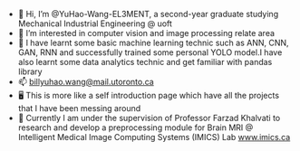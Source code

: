 - 👋 Hi, I’m @YuHao-Wang-EL3MENT, a second-year graduate studying Mechanical Industrial Engineering @ uoft
- 👀 I’m interested in computer vision and image processing relate area
- 🌱 I have learnt some basic machine learning technic such as ANN, CNN, GAN, RNN and successfully trained some personal YOLO model.I have also learnt some data analytics technic and get familiar with pandas library
- 📫 billyuhao.wang@mail.utoronto.ca
- 🖥 This is more like a self introduction page which have all the projects that I have been messing around
- 🔬 Currently I am under the supervision of Professor Farzad Khalvati to research and develop a preprocessing module for Brain MRI @ Intelligent Medical Image Computing Systems (IMICS) Lab www.imics.ca

<!---
YuHao-Wang-EL3MENT/YuHao-Wang-EL3MENT is a ✨ special ✨ repository because its `README.md` (this file) appears on your GitHub profile.
You can click the Preview link to take a look at your changes.
--->

